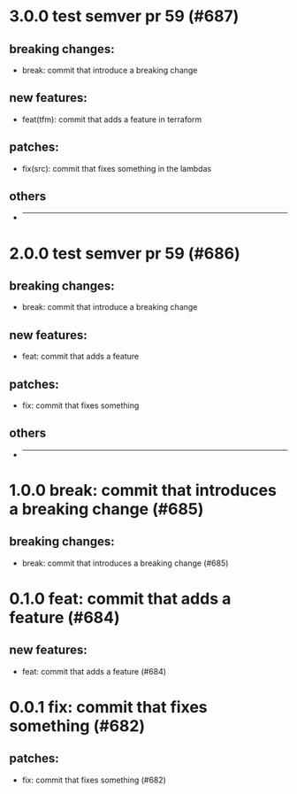 # 3.0.0 test semver pr 59 (#687)

## breaking changes:
* break: commit that introduce a breaking change
## new features:
* feat(tfm): commit that adds a feature in terraform
## patches:
* fix(src): commit that fixes something in the lambdas
## others
* ---------

# 2.0.0 test semver pr 59 (#686)

## breaking changes:
* break: commit that introduce a breaking change
## new features:
* feat: commit that adds a feature
## patches:
* fix: commit that fixes something
## others
* ---------

# 1.0.0 break: commit that introduces a breaking change (#685)

## breaking changes:
* break: commit that introduces a breaking change (#685)

# 0.1.0 feat: commit that adds a feature (#684)

## new features:
* feat: commit that adds a feature (#684)

# 0.0.1 fix: commit that fixes something (#682)

## patches:
* fix: commit that fixes something (#682)

